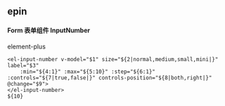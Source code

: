 ## epin
#### Form 表单组件 InputNumber
element-plus <el-input-number>
```
<el-input-number v-model="$1" size="${2|normal,medium,small,mini|}" label="$3"
	:min="${4:1}" :max="${5:10}" :step="${6:1}" :controls="${7|true,false|}" controls-position="${8|both,right|}" @change="$9">
</el-input-number>
${10}
```